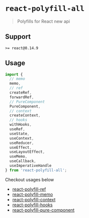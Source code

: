 # `react-polyfill-all`

> Polyfills for React new api

## Support

`>= react@0.14.9`

## Usage

```js
import {
  // memo
  memo,
  // ref
  createRef,
  forwardRef,
  // PureComponent
  PureComponent,
  // context
  createContext,
  // hooks
  withHooks,
  useRef,
  useState,
  useContext,
  useReducer,
  useEffect,
  useLayoutEffect,
  useMemo,
  useCallback,
  useImperativeHandle
} from 'react-polyfill-all';
```

Checkout usages below

* [react-polyfill-ref](https://www.npmjs.com/package/react-polyfill-ref)
* [react-polyfill-memo](https://www.npmjs.com/package/react-polyfill-memo)
* [react-polyfill-context](https://www.npmjs.com/package/react-polyfill-context)
* [react-polyfill-hooks](https://www.npmjs.com/package/react-polyfill-hooks)
* [react-polyfill-pure-component](https://www.npmjs.com/package/react-polyfill-pure-component)

